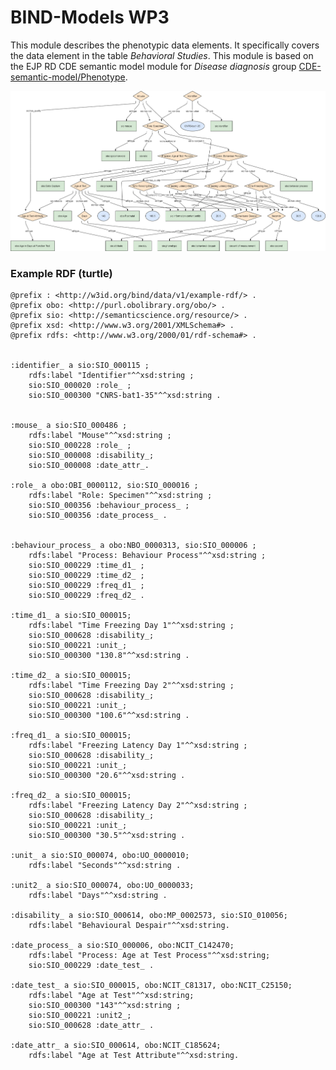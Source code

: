 # BIND-Models WP3
This module describes the phenotypic data elements. It specifically covers the data element in the table _Behavioral Studies_. This module is based on the EJP RD CDE semantic model module for _Disease diagnosis_ group [CDE-semantic-model/Phenotype](https://github.com/ejp-rd-vp/CDE-semantic-model/blob/develop/docs/6.Phenotype.md).

<p align="center">
    <a href="/WP3/WP3.png" target="_blank">
        <img src="/WP3/WP3.png">
    </a>
</p>

### Example RDF (turtle)
```ttl
@prefix : <http://w3id.org/bind/data/v1/example-rdf/> .
@prefix obo: <http://purl.obolibrary.org/obo/> .
@prefix sio: <http://semanticscience.org/resource/> .
@prefix xsd: <http://www.w3.org/2001/XMLSchema#> .
@prefix rdfs: <http://www.w3.org/2000/01/rdf-schema#> .


:identifier_ a sio:SIO_000115 ;
    rdfs:label "Identifier"^^xsd:string ;
    sio:SIO_000020 :role_ ;
    sio:SIO_000300 "CNRS-bat1-35"^^xsd:string .


:mouse_ a sio:SIO_000486 ;
    rdfs:label "Mouse"^^xsd:string ;
    sio:SIO_000228 :role_ ;
    sio:SIO_000008 :disability_;
    sio:SIO_000008 :date_attr_.

:role_ a obo:OBI_0000112, sio:SIO_000016 ;
    rdfs:label "Role: Specimen"^^xsd:string ;
    sio:SIO_000356 :behaviour_process_ ;
    sio:SIO_000356 :date_process_ .


:behaviour_process_ a obo:NBO_0000313, sio:SIO_000006 ;
    rdfs:label "Process: Behaviour Process"^^xsd:string ;
    sio:SIO_000229 :time_d1_ ;
    sio:SIO_000229 :time_d2_ ;
    sio:SIO_000229 :freq_d1_ ;
    sio:SIO_000229 :freq_d2_ .

:time_d1_ a sio:SIO_000015; 
    rdfs:label "Time Freezing Day 1"^^xsd:string ;
    sio:SIO_000628 :disability_;
    sio:SIO_000221 :unit_;
    sio:SIO_000300 "130.8"^^xsd:string .

:time_d2_ a sio:SIO_000015; 
    rdfs:label "Time Freezing Day 2"^^xsd:string ;
    sio:SIO_000628 :disability_;
    sio:SIO_000221 :unit_;
    sio:SIO_000300 "100.6"^^xsd:string .

:freq_d1_ a sio:SIO_000015; 
    rdfs:label "Freezing Latency Day 1"^^xsd:string ;
    sio:SIO_000628 :disability_;
    sio:SIO_000221 :unit_;
    sio:SIO_000300 "20.6"^^xsd:string .

:freq_d2_ a sio:SIO_000015; 
    rdfs:label "Freezing Latency Day 2"^^xsd:string ;
    sio:SIO_000628 :disability_;
    sio:SIO_000221 :unit_;
    sio:SIO_000300 "30.5"^^xsd:string .

:unit_ a sio:SIO_000074, obo:UO_0000010;
    rdfs:label "Seconds"^^xsd:string .

:unit2_ a sio:SIO_000074, obo:UO_0000033;
    rdfs:label "Days"^^xsd:string .

:disability_ a sio:SIO_000614, obo:MP_0002573, sio:SIO_010056;
    rdfs:label "Behavioural Despair"^^xsd:string.

:date_process_ a sio:SIO_000006, obo:NCIT_C142470; 
    rdfs:label "Process: Age at Test Process"^^xsd:string;
    sio:SIO_000229 :date_test_ .

:date_test_ a sio:SIO_000015, obo:NCIT_C81317, obo:NCIT_C25150;
    rdfs:label "Age at Test"^^xsd:string;
    sio:SIO_000300 "143"^^xsd:string ;
    sio:SIO_000221 :unit2_;
    sio:SIO_000628 :date_attr_ .

:date_attr_ a sio:SIO_000614, obo:NCIT_C185624;
    rdfs:label "Age at Test Attribute"^^xsd:string. 
   
```
